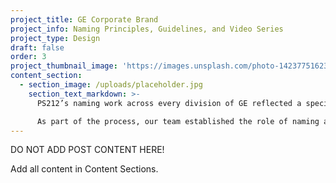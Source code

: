 ```yaml
---
project_title: GE Corporate Brand
project_info: Naming Principles, Guidelines, and Video Series
project_type: Design
draft: false
order: 3
project_thumbnail_image: 'https://images.unsplash.com/photo-1423775162340-fc7066ace5be?ixlib=rb-0.3.5&q=80&fm=jpg&crop=entropy&cs=tinysrgb&w=500&h=500&fit=crop&s=723bab64906cf8f53b8cbd98a2403b35'
content_section:
  - section_image: /uploads/placeholder.jpg
    section_text_markdown: >-
      PS212’s naming work across every division of GE reflected a specific style and logic that GE’s Corporate brand team wanted to capture and communicate across the organization. To that end, GE’s corporate team asked PS212 to evaluate the company’s existing naming policies, guidelines, and tools.

      As part of the process, our team established the role of naming at GE, what to name, how to name, and with what tools. In addition to simplifying the previous guideline document from 48 pages down to nine, our team developed a naming toolkit complete with a supporting video series and decision trees.​
---
```


DO NOT ADD POST CONTENT HERE!

Add all content in Content Sections.